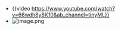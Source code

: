 - {{video https://www.youtube.com/watch?v=66wdh8y8K10&ab_channel=tinyML}}
- ![image.png](../assets/image_1708473891778_0.png)